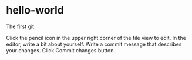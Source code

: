 # hello-world
The first git

Click the  pencil icon in the upper right corner of the file view to edit.
In the editor, write a bit about yourself.
Write a commit message that describes your changes.
Click Commit changes button.
